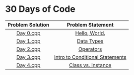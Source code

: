 # 30 Days of Code

| Problem Solution	| Problem Statement 					|
|:-----------------:|:-------------------------------------:|
| [Day 0.cpp]		| [Hello, World.]						|
| [Day 1.cpp]		| [Data Types]							|
| [Day 2.cpp]		| [Operators]							|
| [Day 3.cpp]		| [Intro to Conditional Statements]		|
| [Day 4.cpp]		| [Class vs. Instance]					|

[Day 0.cpp]: Days/Day%200.cpp
[Hello, World.]: https://www.hackerrank.com/challenges/30-hello-world/problem

[Day 1.cpp]: Days/Day%201.cpp
[Data Types]: https://www.hackerrank.com/challenges/30-data-types/problem

[Day 2.cpp]: Days/Day%202.cpp
[Operators]: https://www.hackerrank.com/challenges/30-operators/problem

[Day 3.cpp]: Days/Day%203.cpp
[Intro to Conditional Statements]: https://www.hackerrank.com/challenges/30-conditional-statements/problem

[Day 4.cpp]: Days/Day%204.cpp
[Class vs. Instance]: https://www.hackerrank.com/challenges/30-class-vs-instance/problem

[//]: # (EOF)